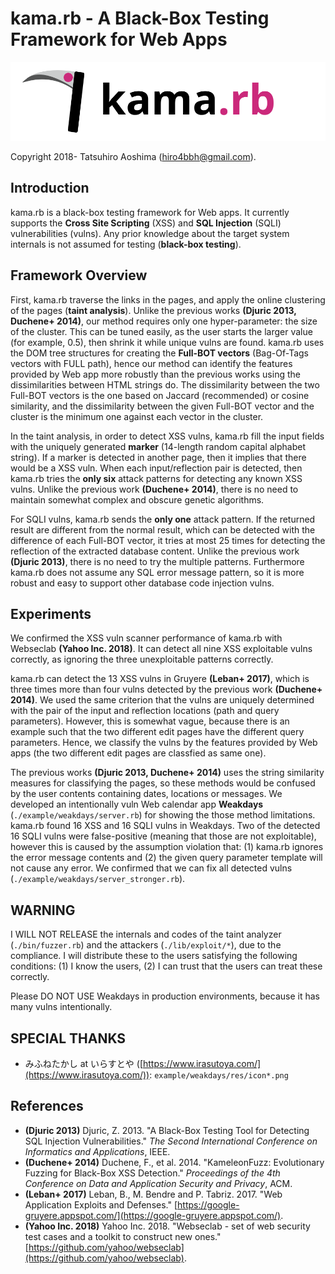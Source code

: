# kama.rb - A Black-Box Testing Framework for Web Apps
![kama.rb logo](./logo.svg)

Copyright 2018- Tatsuhiro Aoshima (hiro4bbh@gmail.com).

## Introduction
kama.rb is a black-box testing framework for Web apps.
It currently supports the __Cross Site Scripting__ (XSS) and __SQL Injection__ (SQLI) vulnerabilities (vulns).
Any prior knowledge about the target system internals is not assumed for testing (__black-box testing__).

## Framework Overview
First, kama.rb traverse the links in the pages, and apply the online clustering of the pages (__taint analysis__).
Unlike the previous works __(Djuric 2013, Duchene+ 2014)__, our method requires only one hyper-parameter: the size of the cluster.
This can be tuned easily, as the user starts the larger value (for example, 0.5), then shrink it while unique vulns are found.
kama.rb uses the DOM tree structures for creating the __Full-BOT vectors__ (Bag-Of-Tags vectors with FULL path),
  hence our method can identify the features provided by Web app more robustly than the previous works using the dissimilarities between HTML strings do.
The dissimilarity between the two Full-BOT vectors is the one based on Jaccard (recommended) or cosine similarity,
  and the dissimilarity between the given Full-BOT vector and the cluster is the minimum one against each vector in the cluster.

In the taint analysis, in order to detect XSS vulns, kama.rb fill the input fields with the uniquely generated __marker__ (14-length random capital alphabet string).
If a marker is detected in another page, then it implies that there would be a XSS vuln.
When each input/reflection pair is detected, then kama.rb tries the __only six__ attack patterns for detecting any known XSS vulns.
Unlike the previous work __(Duchene+ 2014)__, there is no need to maintain somewhat complex and obscure genetic algorithms.

For SQLI vulns, kama.rb sends the __only one__ attack pattern.
If the returned result are different from the normal result, which can be detected with the difference of each Full-BOT vector, it tries at most 25 times for detecting the reflection of the extracted database content.
Unlike the previous work __(Djuric 2013)__, there is no need to try the multiple patterns.
Furthermore kama.rb does not assume any SQL error message pattern, so it is more robust and easy to support other database code injection vulns.

## Experiments
We confirmed the XSS vuln scanner performance of kama.rb with Webseclab __(Yahoo Inc. 2018)__.
It can detect all nine XSS exploitable vulns correctly, as ignoring the three unexploitable patterns correctly.

kama.rb can detect the 13 XSS vulns in Gruyere __(Leban+ 2017)__, which is three times more than four vulns detected by the previous work __(Duchene+ 2014)__.
We used the same criterion that the vulns are uniquely determined with the pair of the input and reflection locations (path and query parameters).
However, this is somewhat vague, because there is an example such that the two different edit pages have the different query parameters.
Hence, we classify the vulns by the features provided by Web apps (the two different edit pages are classfied as same one).

The previous works __(Djuric 2013, Duchene+ 2014)__ uses the string similarity measures for classifying the pages, so these methods would be confused by the user contents containing dates, locations or messages.
We developed an intentionally vuln Web calendar app __Weakdays__ (`./example/weakdays/server.rb`) for showing the those method limitations.
kama.rb found 16 XSS and 16 SQLI vulns in Weakdays.
Two of the detected 16 SQLI vulns were false-positive (meaning that those are not exploitable), however this is caused by the assumption violation that:
  (1) kama.rb ignores the error message contents and
  (2) the given query parameter template will not cause any error.
We confirmed that we can fix all detected vulns (`./example/weakdays/server_stronger.rb`).

## WARNING
I WILL NOT RELEASE the internals and codes of the taint analyzer (`./bin/fuzzer.rb`) and the attackers (`./lib/exploit/*`), due to the compliance.
I will distribute these to the users satisfying the following conditions:
  (1) I know the users,
  (2) I can trust that the users can treat these correctly.

Please DO NOT USE Weakdays in production environments, because it has many vulns intentionally.

## SPECIAL THANKS
- みふねたかし at いらすとや ([https://www.irasutoya.com/](https://www.irasutoya.com/)): `example/weakdays/res/icon*.png`

## References
- __(Djuric 2013)__ Djuric, Z. 2013. "A Black-Box Testing Tool for Detecting SQL Injection Vulnerabilities." _The Second International Conference on Informatics and Applications_, IEEE.
- __(Duchene+ 2014)__ Duchene, F., et al. 2014. "KameleonFuzz: Evolutionary Fuzzing for Black-Box XSS Detection." _Proceedings of the 4th Conference on Data and Application Security and Privacy_, ACM.
- __(Leban+ 2017)__ Leban, B., M. Bendre and P. Tabriz. 2017. "Web Application Exploits and Defenses." [https://google-gruyere.appspot.com/](https://google-gruyere.appspot.com/).
- __(Yahoo Inc. 2018)__ Yahoo Inc. 2018. "Webseclab - set of web security test cases and a toolkit to construct new ones." [https://github.com/yahoo/webseclab](https://github.com/yahoo/webseclab).

